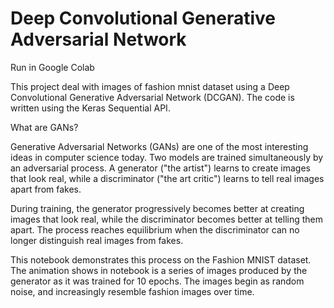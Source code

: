 


# Deep Convolutional Generative Adversarial Network


Run in Google Colab

This project deal with images of fashion mnist dataset using a Deep Convolutional Generative Adversarial Network (DCGAN). The code is written using the Keras Sequential API.

What are GANs?

Generative Adversarial Networks (GANs) are one of the most interesting ideas in computer science today. Two models are trained simultaneously by an adversarial process. A generator ("the artist") learns to create images that look real, while a discriminator ("the art critic") learns to tell real images apart from fakes.


During training, the generator progressively becomes better at creating images that look real, while the discriminator becomes better at telling them apart. The process reaches equilibrium when the discriminator can no longer distinguish real images from fakes.



This notebook demonstrates this process on the Fashion MNIST dataset. The animation shows in notebook is a series of images produced by the generator as it was trained for 10 epochs. The images begin as random noise, and increasingly resemble fashion images over time.

